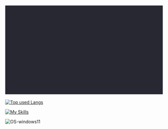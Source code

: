![profile](https://github.com/hatane-rgb/hatane-rgb/blob/main/profile.gif)

[![Top used Langs](https://github-readme-stats.vercel.app/api/top-langs/?username=hatane-rgb&layout=compact&theme=tokyonight)](https://github.com/hatane-rgb/)

[![My Skills](https://skillicons.dev/icons?i=js,html,css,,linux,vscode,ableton)](https://skillicons.dev)

![OS-windows11](https://img.shields.io/badge/OS-windows11-White)

